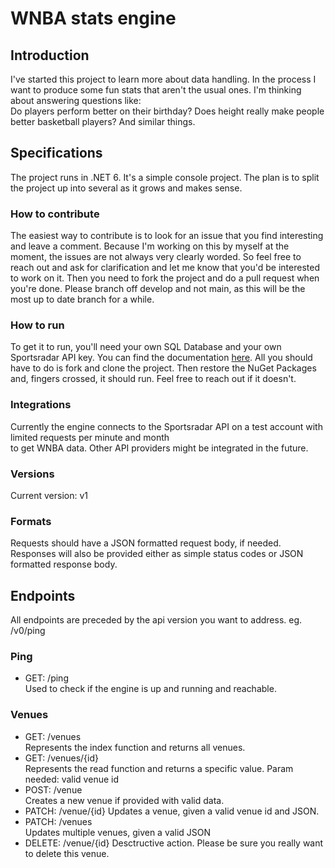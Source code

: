 # WNBA stats engine

## Introduction
I've started this project to learn more about data handling. In the process I want to produce some fun stats that aren't the usual ones. I'm thinking about answering questions like:  
Do players perform better on their birthday? Does height really make people better basketball players? And similar things.

## Specifications
The project runs in .NET 6. It's a simple console project. The plan is to split the project up into several as it grows and makes sense.

### How to contribute
The easiest way to contribute is to look for an issue that you find interesting and leave a comment. Because I'm working on this by myself at the moment, the issues are not always very clearly worded.
So feel free to reach out and ask for clarification and let me know that you'd be interested to work on it. Then you need to fork the project and do a pull request when you're done.
Please branch off develop and not main, as this will be the most up to date branch for a while.

### How to run
To get it to run, you'll need your own SQL Database and your own Sportsradar API key. You can find the documentation [here](https://developer.sportradar.com/io-docs).
All you should have to do is fork and clone the project. Then restore the NuGet Packages and, fingers crossed, it should run. Feel free to reach out if it doesn't.

### Integrations
Currently the engine connects to the Sportsradar API on a test account with limited requests per minute and month  
to get WNBA data. Other API providers might be integrated in the future.

### Versions
Current version: v1

### Formats
Requests should have a JSON formatted request body, if needed.
Responses will also be provided either as simple status codes or JSON formatted response body.


## Endpoints
All endpoints are preceded by the api version you want to address. eg. /v0/ping

### Ping
- GET: /ping  
Used to check if the engine is up and running and reachable.

### Venues
- GET: /venues  
Represents the index function and returns all venues.
- GET: /venues/{id}  
Represents the read function and returns a specific value. Param needed: valid venue id
- POST: /venue  
Creates a new venue if provided with valid data.
- PATCH: /venue/{id}
Updates a venue, given a valid venue id and JSON.
- PATCH: /venues  
Updates multiple venues, given a valid JSON
- DELETE: /venue/{id}
Desctructive action. Please be sure you really want to delete this venue.